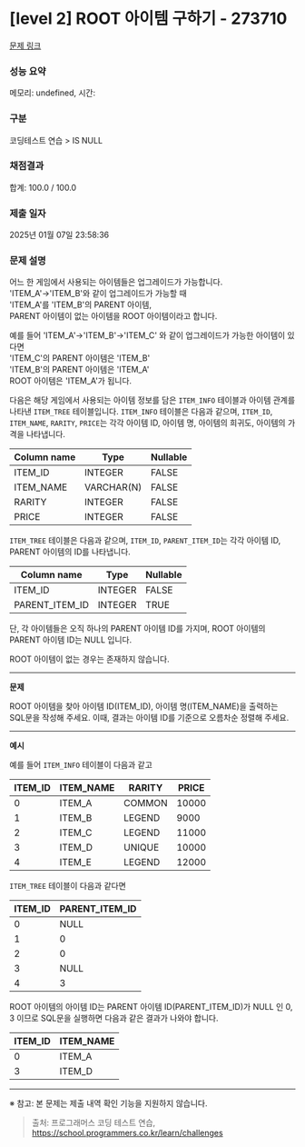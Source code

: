 # \[level 2] ROOT 아이템 구하기 - 273710

[문제 링크](https://school.programmers.co.kr/learn/courses/30/lessons/273710)

### 성능 요약

메모리: undefined, 시간:

### 구분

코딩테스트 연습 > IS NULL

### 채점결과

합계: 100.0 / 100.0

### 제출 일자

2025년 01월 07일 23:58:36

### 문제 설명

어느 한 게임에서 사용되는 아이템들은 업그레이드가 가능합니다.\
'ITEM\_A'->'ITEM\_B'와 같이 업그레이드가 가능할 때\
'ITEM\_A'를 'ITEM\_B'의 PARENT 아이템,\
PARENT 아이템이 없는 아이템을 ROOT 아이템이라고 합니다.

예를 들어 'ITEM\_A'->'ITEM\_B'->'ITEM\_C' 와 같이 업그레이드가 가능한 아이템이 있다면\
'ITEM\_C'의 PARENT 아이템은 'ITEM\_B'\
'ITEM\_B'의 PARENT 아이템은 'ITEM\_A'\
ROOT 아이템은 'ITEM\_A'가 됩니다.

다음은 해당 게임에서 사용되는 아이템 정보를 담은 `ITEM_INFO` 테이블과 아이템 관계를 나타낸 `ITEM_TREE` 테이블입니다. `ITEM_INFO` 테이블은 다음과 같으며, `ITEM_ID`, `ITEM_NAME`, `RARITY`, `PRICE`는 각각 아이템 ID, 아이템 명, 아이템의 희귀도, 아이템의 가격을 나타냅니다.

| Column name | Type       | Nullable |
| ----------- | ---------- | -------- |
| ITEM\_ID    | INTEGER    | FALSE    |
| ITEM\_NAME  | VARCHAR(N) | FALSE    |
| RARITY      | INTEGER    | FALSE    |
| PRICE       | INTEGER    | FALSE    |

`ITEM_TREE` 테이블은 다음과 같으며, `ITEM_ID`, `PARENT_ITEM_ID`는 각각 아이템 ID, PARENT 아이템의 ID를 나타냅니다.

| Column name      | Type    | Nullable |
| ---------------- | ------- | -------- |
| ITEM\_ID         | INTEGER | FALSE    |
| PARENT\_ITEM\_ID | INTEGER | TRUE     |

단, 각 아이템들은 오직 하나의 PARENT 아이템 ID를 가지며, ROOT 아이템의 PARENT 아이템 ID는 NULL 입니다.

ROOT 아이템이 없는 경우는 존재하지 않습니다.

***

**문제**

ROOT 아이템을 찾아 아이템 ID(ITEM\_ID), 아이템 명(ITEM\_NAME)을 출력하는 SQL문을 작성해 주세요. 이때, 결과는 아이템 ID를 기준으로 오름차순 정렬해 주세요.

***

**예시**

예를 들어 `ITEM_INFO` 테이블이 다음과 같고

| ITEM\_ID | ITEM\_NAME | RARITY | PRICE |
| -------- | ---------- | ------ | ----- |
| 0        | ITEM\_A    | COMMON | 10000 |
| 1        | ITEM\_B    | LEGEND | 9000  |
| 2        | ITEM\_C    | LEGEND | 11000 |
| 3        | ITEM\_D    | UNIQUE | 10000 |
| 4        | ITEM\_E    | LEGEND | 12000 |

`ITEM_TREE` 테이블이 다음과 같다면

| ITEM\_ID | PARENT\_ITEM\_ID |
| -------- | ---------------- |
| 0        | NULL             |
| 1        | 0                |
| 2        | 0                |
| 3        | NULL             |
| 4        | 3                |

ROOT 아이템의 아이템 ID는 PARENT 아이템 ID(PARENT\_ITEM\_ID)가 NULL 인 0, 3 이므로 SQL문을 실행하면 다음과 같은 결과가 나와야 합니다.

| ITEM\_ID | ITEM\_NAME |
| -------- | ---------- |
| 0        | ITEM\_A    |
| 3        | ITEM\_D    |

***

※ 참고: 본 문제는 제출 내역 확인 기능을 지원하지 않습니다.

> 출처: 프로그래머스 코딩 테스트 연습, https://school.programmers.co.kr/learn/challenges
